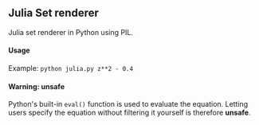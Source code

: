## Julia Set renderer

Julia set renderer in Python using PIL.

#### Usage

Example:
`
python julia.py z**2 - 0.4
`

#### Warning: unsafe

Python's built-in `eval()` function is used to evaluate the equation. Letting users specify the equation without filtering it yourself is therefore **unsafe**.